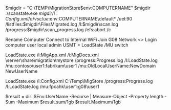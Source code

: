 $migdir = "C:\TEMP\MigrationStore\$env:COMPUTERNAME"
$migdir
.\scanstate.exe $migdir /i:Config.xml /o /vsc /ue:$env:COMPUTERNAME\default* /uel:90 /listfiles:$migdir\FilesMigrated.log /l:$migdir\scan.log /progress:$migdir\scan_progress.log /efs:abort /c

Rename Computer
Connect to Internal WiFi
Join G08 Network
<<Do Not sign in as Affinity User>>
Login computer user local admin
USMT > LoadState /MU switch 

LoadState.exe /i:MigApp.xml /i:MigDocs.xml \server\share\migration\mystore
/progress:Progress.log /l:LoadState.log /mu:contoso\user1:fabrikam\user1
/mu:OldLocalUserName:NewDomain NewUserName

LoadState.exe /i:Config.xml C:\Temp\MigStore /progress:Progress.log /l:LoadState.log /mu:fpcahk\user1:g08\user1


$result = dir .\$Env:UserName -Recurse | Measure-Object -Property length -Sum -Maximum
$result.sum/1gb
$result.Maximum/1gb
